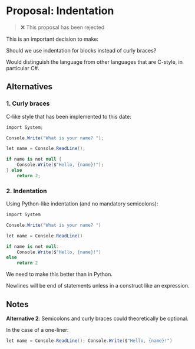 # Proposal: Indentation

> ❌ This proposal has been rejected

This is an important decision to make:

Should we use indentation for blocks instead of curly braces?

Would distinguish the language from other languages that are C-style, in particular C#.

## Alternatives

### 1. Curly braces

C-like style that has been implemented to this date:

```csharp
import System;

Console.Write("What is your name? ");

let name = Console.ReadLine();

if name is not null {
    Console.Write($"Hello, {name}!");
} else
    return 2;
```

### 2. Indentation

Using Python-like indentation (and no mandatory semicolons):

```csharp
import System

Console.Write("What is your name? ")

let name = Console.ReadLine()

if name is not null:
    Console.Write($"Hello, {name}!")
else
    return 2
```

We need to make this better than in Python. 

Newlines will be end of statements unless in a construct like an expression.

## Notes

**Alternative 2**: Semicolons and curly braces could theoretically be optional.

In the case of a one-liner:

```csharp
let name = Console.ReadLine(); Console.Write($"Hello, {name}!")
```
